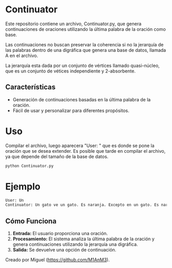 # Continuator
Este repositorio contiene un archivo, Continuator.py, que genera continuaciones de oraciones utilizando la última palabra de la oración como base.

Las continuaciones no buscan preservar la coherencia si no la jerarquía de las palabras dentro de una digráfica que genera una base de datos, llamada A en el archivo.

La jerarquía esta dada por un conjunto de vértices llamado quasi-núcleo, que es un conjunto de vétices independiente y 2-absorbente.

## Características

- Generación de continuaciones basadas en la última palabra de la oración.
- Fácil de usar y personalizar para diferentes propósitos.

# Uso
Compilar el archivo, luego aparecera "User: " que es donde se pone la oración que se desea extender. Es posible que tarde en compilar el archivo, ya que depende del tamaño de la base de datos.

```bash
python Continuator.py
```

# Ejemplo
```bash
User: Un
Continuator: Un gato ve un gato. Es naranja. Excepto en un gato. Es naranja. Excepto en un gato. Es naranja. Excepto en un gato. Es naranja. Excepto en un gato. Es naranja. Excepto en un gato. Es naranja. Excepto en un gato. Es naranja. Excepto en un gato. Es naranja. Excepto en
```

## Cómo Funciona

1. **Entrada:** El usuario proporciona una oración.
2. **Procesamiento:** El sistema analiza la última palabra de la oración y genera continuaciones utilizando la jerarquía una digráfica.
3. **Salida:** Se devuelve una opción de continuación.

Creado por Miguel (https://github.com/M1AnM3).

